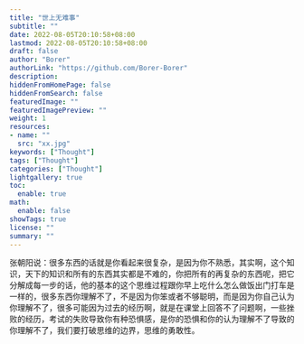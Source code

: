 ```yaml
---
title: "世上无难事"
subtitle: ""
date: 2022-08-05T20:10:58+08:00
lastmod: 2022-08-05T20:10:58+08:00
draft: false
author: "Borer"
authorLink: "https://github.com/Borer-Borer"
description:
hiddenFromHomePage: false
hiddenFromSearch: false
featuredImage: ""
featuredImagePreview: ""
weight: 1
resources:
- name: ""
  src: "xx.jpg"
keywords: ["Thought"]
tags: ["Thought"]
categories: ["Thought"]
lightgallery: true
toc:
  enable: true
math:
  enable: false
showTags: true
license: ""
summary: ""
---
```


张朝阳说：很多东西的话就是你看起来很复杂，是因为你不熟悉，其实啊，这个知识，天下的知识和所有的东西其实都是不难的，你把所有的再复杂的东西呢，把它分解成每一步的话，他的基本的这个思维过程跟你早上吃什么怎么做饭出门打车是一样的，很多东西你理解不了，不是因为你笨或者不够聪明，而是因为你自己认为你理解不了，很多可能因为过去的经历啊，就是在课堂上回答不了问题啊，一些挫败的经历，考试的失败导致你有种恐惧感，是你的恐惧和你的认为理解不了导致的你理解不了，我们要打破思维的边界，思维的勇敢性。
